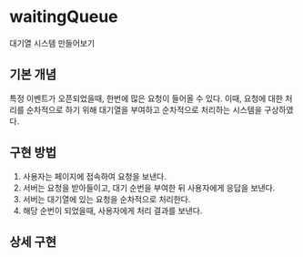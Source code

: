 # waitingQueue

대기열 시스템 만들어보기

## 기본 개념

특정 이벤트가 오픈되었을때, 한번에 많은 요청이 들어올 수 있다.
이때, 요청에 대한 처리를 순차적으로 하기 위해 대기열을 부여하고 순차적으로 처리하는 시스템을 구상하였다.

## 구현 방법

1. 사용자는 페이지에 접속하여 요청을 보낸다.
2. 서버는 요청을 받아들이고, 대기 순번을 부여한 뒤 사용자에게 응답을 보낸다.
3. 서버는 대기열에 있는 요청을 순차적으로 처리한다.
4. 해당 순번이 되었을때, 사용자에게 처리 결과를 보낸다.

## 상세 구현

